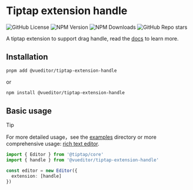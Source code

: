 # Tiptap extension handle

![GitHub License](https://img.shields.io/github/license/vueditor/tiptap-extension-handle?style=plastic) ![NPM Version](https://img.shields.io/npm/v/%40vueditor%2Ftiptap-extension-handle?style=plastic) ![NPM Downloads](https://img.shields.io/npm/dm/%40vueditor%2Ftiptap-extension-handle?style=plastic)  ![GitHub Repo stars](https://img.shields.io/github/stars/vueditor/tiptap-extension-handle?style=plastic)

A tiptap extension to support drag handle, read the [docs](https://vueditor.litingyes.top/) to learn more.

## Installation

```bash
pnpm add @vueditor/tiptap-extension-handle
```

or

```bash
npm install @vueditor/tiptap-extension-handle
```

## Basic usage

> [!TIP]
> For more detailed usage，see the [examples](./examples/) directory or more comprehensive usage: [rich text editor](https://github.com/vueditor/rich-text-editor.git).

```ts
import { Editor } from '@tiptap/core'
import { handle } from '@vueditor/tiptap-extension-handle'

const editor = new Editor({
  extension: [handle]
})
```
